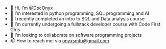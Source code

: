 - 👋 Hi, I’m @DocOnyx
- 👀 I’m interested in python programming, SQL programming and AI
- 🌱 I recently completed an intro to SQL and Data analysis course
- 🌱 I’m currently undergoing a fullstack developer course with Code First Girls
- 💞️ I’m looking to collaborate on software programming projects
- 📫 How to reach me: via onyxsmtp@gmail.com

<!---
DocOnyx/DocOnyx is a ✨ special ✨ repository because its `README.md` (this file) appears on your GitHub profile.
You can click the Preview link to take a look at your changes.
--->
